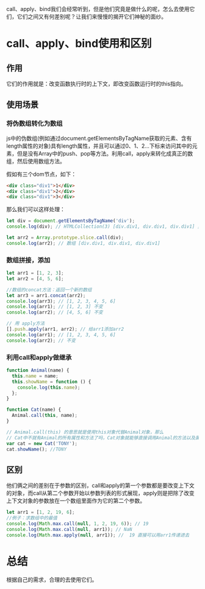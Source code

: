 call、apply、bind我们会经常听到，但是他们究竟是做什么的呢，怎么去使用它们，它们之间又有何差别呢？让我们来慢慢的揭开它们神秘的面纱。

# call、apply、bind使用和区别

## 作用

它们的作用就是：改变函数执行时的上下文，即改变函数运行时的this指向。

## 使用场景

### 将伪数组转化为数组

js中的伪数组(例如通过document.getElementsByTagName获取的元素、含有length属性的对象)具有length属性，并且可以通过0、1、2…下标来访问其中的元素，但是没有Array中的push、pop等方法。利用call，apply来转化成真正的数组，然后使用数组方法。

假如有三个dom节点，如下：

```html
<div class="div1">1</div>
<div class="div1">2</div>
<div class="div1">3</div>
```

那么我们可以这样处理：

```js
let div = document.getElementsByTagName('div');
console.log(div); // HTMLCollection(3) [div.div1, div.div1, div.div1] 里面包含length属性

let arr2 = Array.prototype.slice.call(div);
console.log(arr2); // 数组 [div.div1, div.div1, div.div1]
```

### 数组拼接，添加

```js
let arr1 = [1, 2, 3];
let arr2 = [4, 5, 6];

//数组的concat方法：返回一个新的数组
let arr3 = arr1.concat(arr2);
console.log(arr3); // [1, 2, 3, 4, 5, 6]
console.log(arr1); // [1, 2, 3] 不变
console.log(arr2); // [4, 5, 6] 不变

// 用 apply方法
[].push.apply(arr1, arr2); // 给arr1添加arr2
console.log(arr1); // [1, 2, 3, 4, 5, 6]
console.log(arr2); // 不变
```

### 利用call和apply做继承

```js
function Animal(name) {
  this.name = name;
  this.showName = function () {
    console.log(this.name);
  };
}

function Cat(name) {
  Animal.call(this, name);
}

// Animal.call(this) 的意思就是使用this对象代替Animal对象，那么
// Cat中不就有Animal的所有属性和方法了吗，Cat对象就能够直接调用Animal的方法以及属性了
var cat = new Cat('TONY');
cat.showName(); //TONY
```

## 区别

他们俩之间的差别在于参数的区别，call和apply的第一个参数都是要改变上下文的对象，而call从第二个参数开始以参数列表的形式展现，apply则是把除了改变上下文对象的参数放在一个数组里面作为它的第二个参数。

```js
let arr1 = [1, 2, 19, 6];
//例子：求数组中的最值
console.log(Math.max.call(null, 1, 2, 19, 6)); // 19
console.log(Math.max.call(null, arr1)); // NaN
console.log(Math.max.apply(null, arr1)); //  19 直接可以用arr1传递进去
```

# 总结

根据自己的需求，合理的去使用它们。
